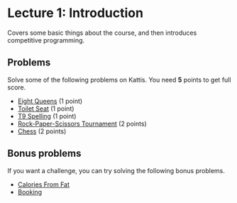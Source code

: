 # Lecture 1: Introduction

Covers some basic things about the course, and then introduces competitive programming.

<h2>Problems</h2>
Solve some of the following problems on Kattis. You need <b>5</b> points to get full score.
<ul>
	<li><a href="https://open.kattis.com/problems/8queens">Eight Queens</a> (1 point)</li>
	<li><a href="https://open.kattis.com/problems/toilet">Toilet Seat</a> (1 point)</li>
	<li><a href="https://open.kattis.com/problems/t9spelling">T9 Spelling</a> (1 point)</li>
	<li><a href="https://open.kattis.com/problems/rockpaperscissors">Rock-Paper-Scissors Tournament</a> (2 points)</li>
	<li><a href="https://open.kattis.com/problems/chess">Chess</a> (2 points)</li>
</ul>
<h2>Bonus problems</h2>
If you want a challenge, you can try solving the following bonus problems.
<ul>
	<li><a href="https://open.kattis.com/problems/calories">Calories From Fat</a></li>
	<li><a href="https://open.kattis.com/problems/booking">Booking</a></li>
</ul>
